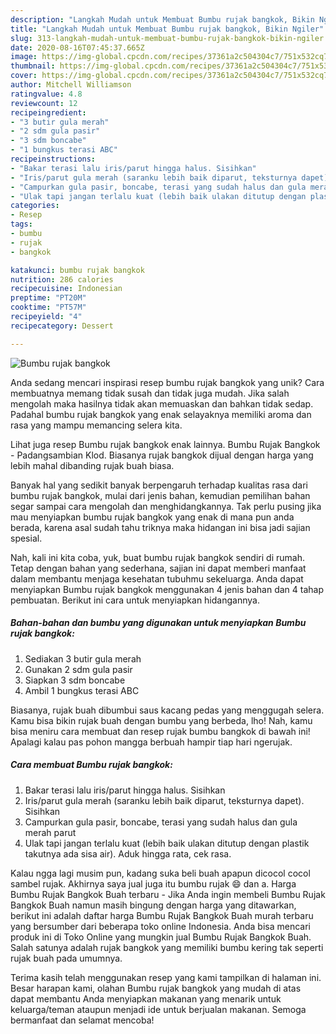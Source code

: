 ```yaml
---
description: "Langkah Mudah untuk Membuat Bumbu rujak bangkok, Bikin Ngiler"
title: "Langkah Mudah untuk Membuat Bumbu rujak bangkok, Bikin Ngiler"
slug: 313-langkah-mudah-untuk-membuat-bumbu-rujak-bangkok-bikin-ngiler
date: 2020-08-16T07:45:37.665Z
image: https://img-global.cpcdn.com/recipes/37361a2c504304c7/751x532cq70/bumbu-rujak-bangkok-foto-resep-utama.jpg
thumbnail: https://img-global.cpcdn.com/recipes/37361a2c504304c7/751x532cq70/bumbu-rujak-bangkok-foto-resep-utama.jpg
cover: https://img-global.cpcdn.com/recipes/37361a2c504304c7/751x532cq70/bumbu-rujak-bangkok-foto-resep-utama.jpg
author: Mitchell Williamson
ratingvalue: 4.8
reviewcount: 12
recipeingredient:
- "3 butir gula merah"
- "2 sdm gula pasir"
- "3 sdm boncabe"
- "1 bungkus terasi ABC"
recipeinstructions:
- "Bakar terasi lalu iris/parut hingga halus. Sisihkan"
- "Iris/parut gula merah (saranku lebih baik diparut, teksturnya dapet). Sisihkan"
- "Campurkan gula pasir, boncabe, terasi yang sudah halus dan gula merah parut"
- "Ulak tapi jangan terlalu kuat (lebih baik ulakan ditutup dengan plastik takutnya ada sisa air). Aduk hingga rata, cek rasa."
categories:
- Resep
tags:
- bumbu
- rujak
- bangkok

katakunci: bumbu rujak bangkok 
nutrition: 286 calories
recipecuisine: Indonesian
preptime: "PT20M"
cooktime: "PT57M"
recipeyield: "4"
recipecategory: Dessert

---
```



![Bumbu rujak bangkok](https://img-global.cpcdn.com/recipes/37361a2c504304c7/751x532cq70/bumbu-rujak-bangkok-foto-resep-utama.jpg)

Anda sedang mencari inspirasi resep bumbu rujak bangkok yang unik? Cara membuatnya memang tidak susah dan tidak juga mudah. Jika salah mengolah maka hasilnya tidak akan memuaskan dan bahkan tidak sedap. Padahal bumbu rujak bangkok yang enak selayaknya memiliki aroma dan rasa yang mampu memancing selera kita.

Lihat juga resep Bumbu rujak bangkok enak lainnya. Bumbu Rujak Bangkok - Padangsambian Klod. Biasanya rujak bangkok dijual dengan harga yang lebih mahal dibanding rujak buah biasa.

Banyak hal yang sedikit banyak berpengaruh terhadap kualitas rasa dari bumbu rujak bangkok, mulai dari jenis bahan, kemudian pemilihan bahan segar sampai cara mengolah dan menghidangkannya. Tak perlu pusing jika mau menyiapkan bumbu rujak bangkok yang enak di mana pun anda berada, karena asal sudah tahu triknya maka hidangan ini bisa jadi sajian spesial.


Nah, kali ini kita coba, yuk, buat bumbu rujak bangkok sendiri di rumah. Tetap dengan bahan yang sederhana, sajian ini dapat memberi manfaat dalam membantu menjaga kesehatan tubuhmu sekeluarga. Anda dapat menyiapkan Bumbu rujak bangkok menggunakan 4 jenis bahan dan 4 tahap pembuatan. Berikut ini cara untuk menyiapkan hidangannya.

<!--inarticleads1-->

##### Bahan-bahan dan bumbu yang digunakan untuk menyiapkan Bumbu rujak bangkok:

1. Sediakan 3 butir gula merah
1. Gunakan 2 sdm gula pasir
1. Siapkan 3 sdm boncabe
1. Ambil 1 bungkus terasi ABC


Biasanya, rujak buah dibumbui saus kacang pedas yang menggugah selera. Kamu bisa bikin rujak buah dengan bumbu yang berbeda, lho! Nah, kamu bisa meniru cara membuat dan resep rujak bumbu bangkok di bawah ini! Apalagi kalau pas pohon mangga berbuah hampir tiap hari ngerujak. 

<!--inarticleads2-->

##### Cara membuat Bumbu rujak bangkok:

1. Bakar terasi lalu iris/parut hingga halus. Sisihkan
1. Iris/parut gula merah (saranku lebih baik diparut, teksturnya dapet). Sisihkan
1. Campurkan gula pasir, boncabe, terasi yang sudah halus dan gula merah parut
1. Ulak tapi jangan terlalu kuat (lebih baik ulakan ditutup dengan plastik takutnya ada sisa air). Aduk hingga rata, cek rasa.


Kalau ngga lagi musim pun, kadang suka beli buah apapun dicocol cocol sambel rujak. Akhirnya saya jual juga itu bumbu rujak 😄 dan a. Harga Bumbu Rujak Bangkok Buah terbaru - Jika Anda ingin membeli Bumbu Rujak Bangkok Buah namun masih bingung dengan harga yang ditawarkan, berikut ini adalah daftar harga Bumbu Rujak Bangkok Buah murah terbaru yang bersumber dari beberapa toko online Indonesia. Anda bisa mencari produk ini di Toko Online yang mungkin jual Bumbu Rujak Bangkok Buah. Salah satunya adalah rujak bangkok yang memiliki bumbu kering tak seperti rujak buah pada umumnya. 

Terima kasih telah menggunakan resep yang kami tampilkan di halaman ini. Besar harapan kami, olahan Bumbu rujak bangkok yang mudah di atas dapat membantu Anda menyiapkan makanan yang menarik untuk keluarga/teman ataupun menjadi ide untuk berjualan makanan. Semoga bermanfaat dan selamat mencoba!
